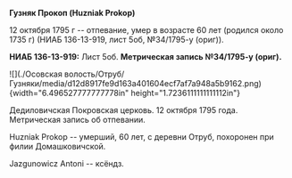 **Гузняк Прокоп (Huzniak Prokop)**

12 октября 1795 г -- отпевание, умер в возрасте 60 лет (родился около
1735 г) (НИАБ 136-13-919, лист 5об, №34/1795-у (ориг)).

**НИАБ 136-13-919:** Лист 5об. **Метрическая запись №34/1795-у (ориг).**

![](./Осовская волость/Отруб/Гузняки/media/d12d8917fe9d163a401604ecf7af7a948a5b9162.png){width="6.496527777777778in"
height="1.7236111111111112in"}

Дедиловичская Покровская церковь. 12 октября 1795 года. Метрическая
запись об отпевании.

Huzniak Prokop -- умерший, 60 лет, с деревни Отруб, похоронен при филии
Домашковичской.

Jazgunowicz Antoni -- ксёндз.
